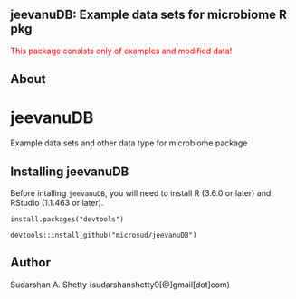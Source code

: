 
## jeevanuDB: Example data sets for microbiome R pkg     


<font color="red">This package consists only of examples and modified data!</font>

## About

# jeevanuDB
Example data sets and other data type for microbiome package


## Installing jeevanuDB   

Before intalling `jeevanuDB`, you will need to install R (3.6.0 or later) and RStudio (1.1.463 or later).

``` 
install.packages("devtools")

devtools::install_github("microsud/jeevanuDB")
```

## Author
Sudarshan A. Shetty (sudarshanshetty9[@]gmail[dot]com)

